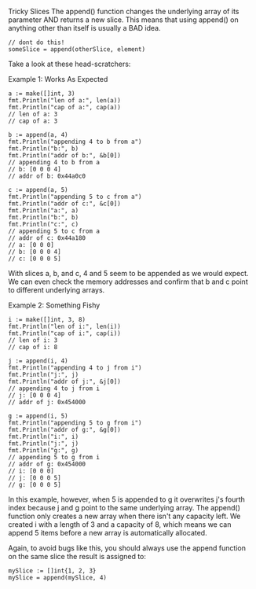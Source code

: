 Tricky Slices
The append() function changes the underlying array of its parameter AND returns a new slice. This means that using append() on anything other than itself is usually a BAD idea.

```
// dont do this!
someSlice = append(otherSlice, element)
```

Take a look at these head-scratchers:

Example 1: Works As Expected

```
a := make([]int, 3)
fmt.Println("len of a:", len(a))
fmt.Println("cap of a:", cap(a))
// len of a: 3
// cap of a: 3

b := append(a, 4)
fmt.Println("appending 4 to b from a")
fmt.Println("b:", b)
fmt.Println("addr of b:", &b[0])
// appending 4 to b from a
// b: [0 0 0 4]
// addr of b: 0x44a0c0

c := append(a, 5)
fmt.Println("appending 5 to c from a")
fmt.Println("addr of c:", &c[0])
fmt.Println("a:", a)
fmt.Println("b:", b)
fmt.Println("c:", c)
// appending 5 to c from a
// addr of c: 0x44a180
// a: [0 0 0]
// b: [0 0 0 4]
// c: [0 0 0 5]
```

With slices a, b, and c, 4 and 5 seem to be appended as we would expect. We can even check the memory addresses and confirm that b and c point to different underlying arrays.

Example 2: Something Fishy

```
i := make([]int, 3, 8)
fmt.Println("len of i:", len(i))
fmt.Println("cap of i:", cap(i))
// len of i: 3
// cap of i: 8

j := append(i, 4)
fmt.Println("appending 4 to j from i")
fmt.Println("j:", j)
fmt.Println("addr of j:", &j[0])
// appending 4 to j from i
// j: [0 0 0 4]
// addr of j: 0x454000

g := append(i, 5)
fmt.Println("appending 5 to g from i")
fmt.Println("addr of g:", &g[0])
fmt.Println("i:", i)
fmt.Println("j:", j)
fmt.Println("g:", g)
// appending 5 to g from i
// addr of g: 0x454000
// i: [0 0 0]
// j: [0 0 0 5]
// g: [0 0 0 5]
```

In this example, however, when 5 is appended to g it overwrites j's fourth index because j and g point to the same underlying array. The append() function only creates a new array when there isn't any capacity left. We created i with a length of 3 and a capacity of 8, which means we can append 5 items before a new array is automatically allocated.

Again, to avoid bugs like this, you should always use the append function on the same slice the result is assigned to:

```
mySlice := []int{1, 2, 3}
mySlice = append(mySlice, 4)
```